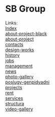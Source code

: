 # SB Group

Links:
</br>
<a target="_blank" href="http://dShchet.github.io/SB_Group/index.html" >Index</a></br>
<a target="_blank" href="http://dShchet.github.io/SB_Group/about-project-black.html" >about-project-black</a></br>
<a target="_blank" href="http://dShchet.github.io/SB_Group/about-project.html" >about-project</a></br>
<a target="_blank" href="http://dShchet.github.io/SB_Group/contacts.html" >contacts</a></br>
<a target="_blank" href="http://dShchet.github.io/SB_Group/design-works.html" >design-works</a></br>
<a target="_blank" href="http://dShchet.github.io/SB_Group/history.html" >history</a></br>
<a target="_blank" href="http://dShchet.github.io/SB_Group/jobs.html" >jobs</a></br>
<a target="_blank" href="http://dShchet.github.io/SB_Group/management.html" >management</a></br>
<a target="_blank" href="http://dShchet.github.io/SB_Group/news.html" >news</a></br>
<a target="_blank" href="http://dShchet.github.io/SB_Group/photo-gallery.html" >photo-gallery</a></br>
<a target="_blank" href="http://dShchet.github.io/SB_Group/poslugy-genpidyadni.html" >poslugy-genpidyadni</a></br>
<a target="_blank" href="http://dShchet.github.io/SB_Group/projects.html" >projects</a></br>
<a target="_blank" href="http://dShchet.github.io/SB_Group/rent.html" >rent</a></br>
<a target="_blank" href="http://dShchet.github.io/SB_Group/services.html" >services</a></br>
<a target="_blank" href="http://dShchet.github.io/SB_Group/structura.html" >structura</a></br>
<a target="_blank" href="http://dShchet.github.io/SB_Group/video-gallery.html" >video-gallery</a></br>
